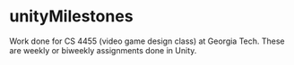 # unityMilestones
Work done for CS 4455 (video game design class) at Georgia Tech. These are weekly or biweekly assignments done in Unity.
